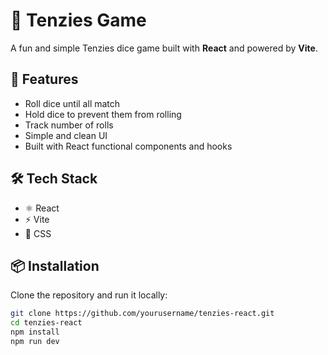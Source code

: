 # 🎲 Tenzies Game

A fun and simple Tenzies dice game built with **React** and powered by **Vite**.

## 🚀 Features

- Roll dice until all match
- Hold dice to prevent them from rolling
- Track number of rolls
- Simple and clean UI
- Built with React functional components and hooks

## 🛠️ Tech Stack

- ⚛️ React
- ⚡ Vite
- 🎨 CSS

## 📦 Installation

Clone the repository and run it locally:

```bash
git clone https://github.com/yourusername/tenzies-react.git
cd tenzies-react
npm install
npm run dev
